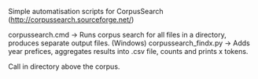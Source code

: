 Simple automatisation scripts for CorpusSearch (http://corpussearch.sourceforge.net/)

corpussearch.cmd        -> Runs corpus search for all files in a directory, produces separate output files. (Windows)
corpussearch_findx.py   -> Adds year prefices, aggregates results into .csv file, counts and prints x tokens.

Call in directory above the corpus.

